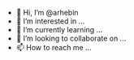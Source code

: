 - 👋 Hi, I’m @arhebin
- 👀 I’m interested in ...
- 🌱 I’m currently learning ...
- 💞️ I’m looking to collaborate on ...
- 📫 How to reach me ...

<!---
arhebin/arhebin is a ✨ special ✨ repository because its `README.md` (this file) appears on your GitHub profile.
You can click the Preview link to take a look at your changes.
--->

